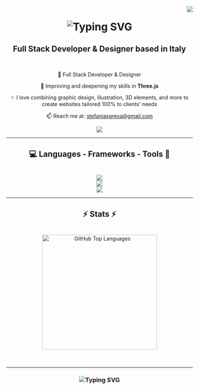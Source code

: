 <!---
StefaniaSgreva/StefaniaSgreva is a ✨ special ✨ repository because its `README.md` (this file) appears on your GitHub profile.
You can click the Preview link to take a look at your changes.
--->

<img align="right" src="https://visitor-badge.laobi.icu/badge?page_id=StefaniaSgreva.StefaniaSgreva" />

<h1 align="center">
  <img src="https://readme-typing-svg.herokuapp.com/?font=Fira&size=35&color=F8C3CD&center=true&vCenter=true&width=500&height=70&duration=4000&lines=Hi+There!👋;+I'm+Stefania+Sgreva;" alt="Typing SVG"/>
</h1>

<h2 align="center">Full Stack Developer & Designer based in Italy</h2> 

<br/>

<div align="center">
  
  💼 Full Stack Developer & Designer

  🌱 Improving and deepening my skills in **Three.js**

  ✨​​ I love combining graphic design, illustration, 3D elements, and more to create websites tailored 100% to clients' needs

  📫 Reach me at: <a href="mailto:stefaniasgreva@gmail.com">stefaniasgreva@gmail.com</a>
  
</div>

<div align="center">
     <!---<a href="mailto:stefaniasgreva@gmail.com">
     <img src="https://img.shields.io/badge/Gmail-333333?style=for-the-badge&logo=gmail&logoColor=red" />
   </a>--->
    <a href="https://www.linkedin.com/in/stefaniasgreva/">
     <img src="https://img.shields.io/badge/LinkedIn-0077B5?style=for-the-badge&logo=linkedin&logoColor=white" />
    </a>
  <!--- aggiungere link al PORTFOLIO --->
</div>

<hr/>

<h2 align="center">💻 Languages - Frameworks - Tools 🎨</h2>

<br/>

<div align="center">
  
  <a href="https://skillicons.dev">
    <img src="https://skillicons.dev/icons?i=html,css,sass,javascript,typescript,php"/><br/>
    <img src="https://skillicons.dev/icons?i=react,nextjs,vite,vue,laravel,tailwind,bootstrap,threejs,blender"/><br/>
    <img src="https://skillicons.dev/icons?i=vscode,figma,mysql,git,nodejs,postman"/>
  </a>
  
</div>

<hr/>

<h2 align="center">⚡ Stats ⚡</h2> 

<br/>

<div align="center">
  <!--- <img width=430 src="https://streak-stats.demolab.com?user=StefaniaSgreva&theme=tokyonight&hide_border=true&mode=weekly" alt="GitHub Streak" /> 
 <img src="https://github-readme-stats.vercel.app/api?username=StefaniaSgreva&theme=tokyonight&hide_border=true" alt="GitHub Stats" /> --->
  <img width=310 src="https://github-readme-stats.vercel.app/api/top-langs/?username=StefaniaSgreva&theme=tokyonight&hide_border=true&hide=html,css&exclude_repo=github-readme-stats,StefaniaSgreva.github.io&layout=compact" alt="GitHub Top Languages" />

</div>
<br/><br/>
<hr/>

<h3 align="center">
  <img src="https://readme-typing-svg.herokuapp.com/?font=Fira&size=25&color=F8C3CD&center=true&vCenter=true&width=500&height=70&duration=4000&lines=Thank+you+for+stopping+by!✌️;+Feel+free+to+connect+on+LinkedIn;+I'm+always+open+to+collab+🙂" alt="Typing SVG"/>
</h3>

